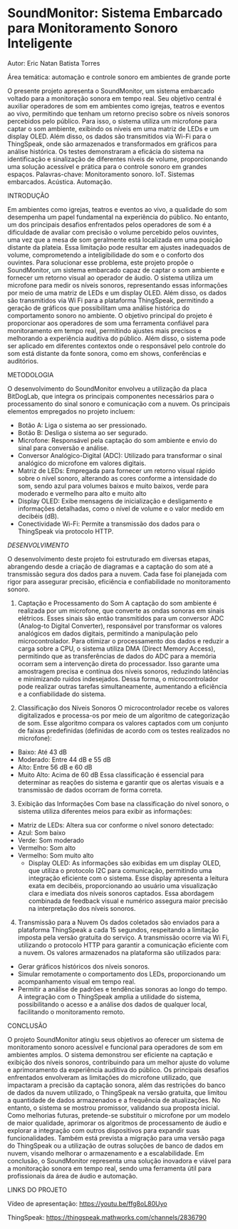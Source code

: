 # SoundMonitor: Sistema Embarcado para Monitoramento Sonoro Inteligente

 Autor: Eric Natan Batista Torres
 
 Área temática: automação e controle sonoro em ambientes de grande porte
 
 O presente projeto apresenta o SoundMonitor, um sistema embarcado voltado para a 
monitoração sonora em tempo real. Seu objetivo central é auxiliar operadores de som em 
ambientes como igrejas, teatros e eventos ao vivo, permitindo que tenham um retorno preciso 
sobre os níveis sonoros percebidos pelo público. Para isso, o sistema utiliza um microfone 
para captar o som ambiente, exibindo os níveis em uma matriz de LEDs e um display OLED. 
Além disso, os dados são transmitidos via Wi-Fi para o ThingSpeak, onde são armazenados e 
transformados em gráficos para análise histórica. Os testes demonstraram a eficácia do 
sistema na identificação e sinalização de diferentes níveis de volume, proporcionando uma 
solução acessível e prática para o controle sonoro em grandes espaços.
 Palavras-chave: Monitoramento sonoro. IoT. Sistemas embarcados. Acústica. Automação.
 
 INTRODUÇÃO
 
Em ambientes como igrejas, teatros e eventos ao vivo, a qualidade do som 
desempenha um papel fundamental na experiência do público. No entanto, um dos principais 
desafios enfrentados pelos operadores de som é a dificuldade de avaliar com precisão o 
volume percebido pelos ouvintes, uma vez que a mesa de som geralmente está localizada em 
uma posição distante da plateia. Essa limitação pode resultar em ajustes inadequados de 
volume, comprometendo a inteligibilidade do som e o conforto dos ouvintes.
 Para solucionar esse problema, este projeto propõe o SoundMonitor, um sistema embarcado 
capaz de captar o som ambiente e fornecer um retorno visual ao operador de áudio. O sistema 
utiliza um microfone para medir os níveis sonoros, representando essas informações por meio 
de uma matriz de LEDs e um display OLED. Além disso, os dados são transmitidos via Wi
Fi para a plataforma ThingSpeak, permitindo a geração de gráficos que possibilitam uma 
análise histórica do comportamento sonoro no ambiente.
O objetivo principal do projeto é proporcionar aos operadores de som uma ferramenta 
confiável para monitoramento em tempo real, permitindo ajustes mais precisos e melhorando 
a experiência auditiva do público. Além disso, o sistema pode ser aplicado em diferentes 
contextos onde o responsável pelo controle do som está distante da fonte sonora, como em 
shows, conferências e auditórios.

METODOLOGIA

O desenvolvimento do SoundMonitor envolveu a utilização da placa BitDogLab, 
que integra os principais componentes necessários para o processamento do sinal sonoro e 
comunicação com a nuvem. Os principais elementos empregados no projeto incluem:
 - Botão A: Liga o sistema ao ser pressionado.
 - Botão B: Desliga o sistema ao ser segurado.
 - Microfone: Responsável pela captação do som ambiente e envio do sinal para 
conversão e análise.
 - Conversor Analógico-Digital (ADC): Utilizado para transformar o sinal analógico 
do microfone em valores digitais.
 - Matriz de LEDs: Empregada para fornecer um retorno visual rápido sobre o nível 
sonoro, alterando as cores conforme a intensidade do som, sendo azul para volumes 
baixos e muito baixos, verde para moderado e vermelho para alto e muito alto
 - Display OLED: Exibe mensagens de inicialização e desligamento e informações 
detalhadas, como o nível de volume e o valor medido em decibéis (dB).
 - Conectividade Wi-Fi: Permite a transmissão dos dados para o ThingSpeak via 
protocolo HTTP.

*DESENVOLVIMENTO*

 O desenvolvimento deste projeto foi estruturado em diversas etapas, abrangendo desde a 
criação de diagramas e a captação do som até a transmissão segura dos dados para a nuvem. 
Cada fase foi planejada com rigor para assegurar precisão, eficiência e confiabilidade no 
monitoramento sonoro.

1. Captação e Processamento do Som
 A captação do som ambiente é realizada por um microfone, que converte as ondas sonoras 
em sinais elétricos. Esses sinais são então transmitidos para um conversor ADC (Analog-to
Digital Converter), responsável por transformar os valores analógicos em dados digitais, 
permitindo a manipulação pelo microcontrolador.
 Para otimizar o processamento dos dados e reduzir a carga sobre a CPU, o sistema utiliza 
DMA (Direct Memory Access), permitindo que as transferências de dados do ADC para a 
memória ocorram sem a intervenção direta do processador. Isso garante uma amostragem 
precisa e contínua dos níveis sonoros, reduzindo latências e minimizando ruídos indesejados. 
Dessa forma, o microcontrolador pode realizar outras tarefas simultaneamente, aumentando a 
eficiência e a confiabilidade do sistema.

 2. Classificação dos Níveis Sonoros
 O microcontrolador recebe os valores digitalizados e processa-os por meio de um algoritmo 
de categorização de som. Esse algoritmo compara os valores captados com um conjunto de 
faixas predefinidas (definidas de acordo com os testes realizados no microfone):
 - Baixo: Até 43 dB
 - Moderado: Entre 44 dB e 55 dB
 - Alto: Entre 56 dB e 60 dB
 - Muito Alto: Acima de 60 dB
 Essa classificação é essencial para determinar as reações do sistema e garantir que os alertas 
visuais e a transmissão de dados ocorram de forma correta.

 3. Exibição das Informações
 Com base na classificação do nível sonoro, o sistema utiliza diferentes meios para exibir as 
informações:
 - Matriz de LEDs: Altera sua cor conforme o nível sonoro detectado:
 - Azul: Som baixo
 - Verde: Som moderado
 - Vermelho: Som alto
- Vermelho: Som muito alto
  - Display OLED: As informações são exibidas em um display OLED, que utiliza o 
protocolo I2C para comunicação, permitindo uma integração eficiente com o sistema. 
Esse display apresenta a leitura exata em decibéis, proporcionando ao usuário uma 
visualização clara e imediata dos níveis sonoros captados. 
Essa abordagem combinada de feedback visual e numérico assegura maior precisão na 
interpretação dos níveis sonoros.

 4. Transmissão para a Nuvem
 Os dados coletados são enviados para a plataforma ThingSpeak a cada 15 segundos, 
respeitando a limitação imposta pela versão gratuita do serviço. A transmissão ocorre via Wi
Fi, utilizando o protocolo HTTP para garantir a comunicação eficiente com a nuvem.
 Os valores armazenados na plataforma são utilizados para:
 - Gerar gráficos históricos dos níveis sonoros.
 - Simular remotamente o comportamento dos LEDs, proporcionando um 
acompanhamento visual em tempo real.
 - Permitir a análise de padrões e tendências sonoras ao longo do tempo.
 A integração com o ThingSpeak amplia a utilidade do sistema, possibilitando o acesso e a 
análise dos dados de qualquer local, facilitando o monitoramento remoto.

 CONCLUSÃO
 
 O projeto SoundMonitor atingiu seus objetivos ao oferecer um sistema de 
monitoramento sonoro acessível e funcional para operadores de som em ambientes amplos. O 
sistema demonstrou ser eficiente na captação e exibição dos níveis sonoros, contribuindo para 
um melhor ajuste do volume e aprimoramento da experiência auditiva do público.
 Os principais desafios enfrentados envolveram as limitações do microfone utilizado, que 
impactaram a precisão da captação sonora, além das restrições do banco de dados da nuvem 
utilizado, o ThingSpeak na versão gratuita, que limitou a quantidade de dados armazenados e 
a frequência de atualizações. No entanto, o sistema se mostrou promissor, validando sua 
proposta inicial.
 Como melhorias futuras, pretende-se substituir o microfone por um modelo de maior 
qualidade, aprimorar os algoritmos de processamento de áudio e explorar a integração com 
outros dispositivos para expandir suas funcionalidades. Também está prevista a migração 
para uma versão paga do ThingSpeak ou a utilização de outras soluções de banco de dados 
em nuvem, visando melhorar o armazenamento e a escalabilidade.
 Em conclusão, o SoundMonitor representa uma solução inovadora e viável para a 
monitoração sonora em tempo real, sendo uma ferramenta útil para profissionais da área de 
áudio e automação.

LINKS DO PROJETO

Vídeo de apresentação:
https://youtu.be/ffg8oL80Uyo

ThingSpeak: 
https://thingspeak.mathworks.com/channels/2836790
